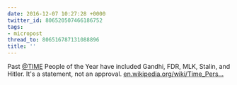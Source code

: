 ```yaml
---
date: 2016-12-07 10:27:28 +0000
twitter_id: 806520507466186752
tags:
- micropost
thread_to: 806516787131088896
title: ''
---
```


Past [@TIME](https://twitter.com/TIME) People of the Year have included Gandhi, FDR, MLK, Stalin, and Hitler. It's a statement, not an approval. [en.wikipedia.org/wiki/Time_Pers…](https://en.wikipedia.org/wiki/Time_Person_of_the_Year)
